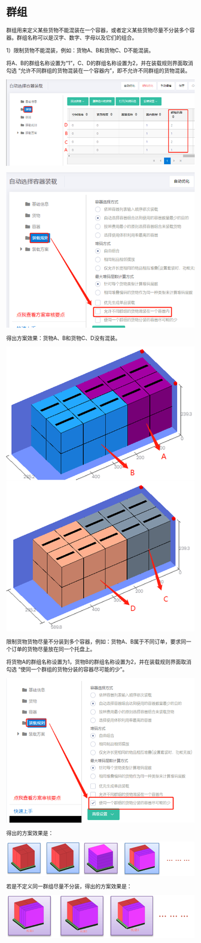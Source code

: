 # 群组

群组用来定义某些货物不能混装在一个容器，或者定义某些货物尽量不分装多个容器。群组名称可以是汉字、数字、字母以及它们的组合。

1）限制货物不能混装，例如：货物A、B和货物C、D不能混装。

将A、B的群组名称设置为“1”，C、D的群组名称设置为2，并在装载规则界面取消勾选 “允许不同群组的货物混装在一个容器内”，即不允许不同群组的货物混装。

![](../../../.gitbook/assets/0%20%284%29.png)

![](../../../.gitbook/assets/1%20%283%29.png)

得出方案效果：货物A、B和货物C、D没有混装。

![](../../../.gitbook/assets/2%20%285%29.png)![](../../../.gitbook/assets/3%20%283%29.png)

限制货物货物尽量不分装到多个容器，例如：货物A、B属于不同订单，要求同一个订单的货物尽量放在同一个托盘上。

将货物A的群组名称设置为1，货物B的群组名称设置为2，并在装载规则界面取消勾选 “使同一个群组的货物分装的容器尽可能的少”。

![](../../../.gitbook/assets/4%20%281%29.png)

得出的方案效果是：

![](../../../.gitbook/assets/5%20%281%29.png)

若是不定义同一群组尽量不分装，得出的方案效果是：

![](../../../.gitbook/assets/6%20%281%29.png)

